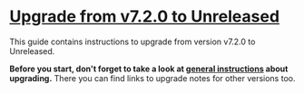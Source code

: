 # [Upgrade from v7.2.0 to Unreleased](https://github.com/shopsys/shopsys/compare/v7.2.0...7.2)

This guide contains instructions to upgrade from version v7.2.0 to Unreleased.

**Before you start, don't forget to take a look at [general instructions](/UPGRADE.md) about upgrading.**
There you can find links to upgrade notes for other versions too.
